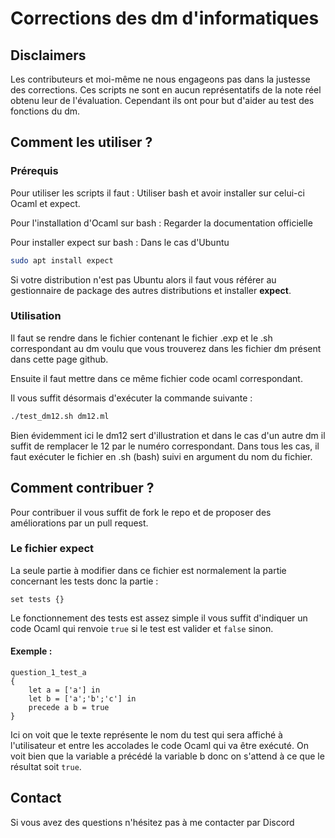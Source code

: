 # Corrections des dm d'informatiques
 
## Disclaimers
 
Les contributeurs et moi-même ne nous engageons pas dans la justesse des corrections. Ces scripts ne sont en aucun représentatifs de la note réel obtenu leur de l'évaluation. Cependant ils ont pour but d'aider au test des fonctions du dm.
 
## Comment les utiliser ?
 
### Prérequis
Pour utiliser les scripts il faut :
Utiliser bash et avoir installer sur celui-ci Ocaml et expect.
 
Pour l'installation d'Ocaml sur bash : <a link ="https://ocaml.org/docs/install.fr.html"> Regarder la documentation officielle </a>
 
Pour installer expect sur bash :
Dans le cas d'Ubuntu
 
```bash
sudo apt install expect
```
 
Si votre distribution n'est pas Ubuntu alors il faut vous référer au gestionnaire de package des autres distributions et installer **expect**.
 
### Utilisation
 
Il faut se rendre dans le fichier contenant le fichier .exp et le .sh correspondant au dm voulu que vous trouverez dans les fichier dm présent dans cette page github.
 
Ensuite il faut mettre dans ce même fichier code ocaml correspondant.
 
Il vous suffit désormais d'exécuter la commande suivante :
 
```bash
./test_dm12.sh dm12.ml
```
 
Bien évidemment ici le dm12 sert d'illustration et dans le cas d'un autre dm il suffit de remplacer le 12 par le numéro correspondant.
Dans tous les cas, il faut exécuter le fichier en .sh (bash) suivi en argument du nom du fichier.
 
## Comment contribuer ?
 
Pour contribuer il vous suffit de fork le repo et de proposer des améliorations par un pull request.
 
### Le fichier expect
La seule partie à modifier dans ce fichier est normalement la partie concernant les tests
donc la partie :
 
```expect
set tests {}
```
 
Le fonctionnement des tests est assez simple il vous suffit d'indiquer un code Ocaml qui renvoie `true` si le test est valider et `false` sinon.
 
#### Exemple :
 
```expect
question_1_test_a
{
    let a = ['a'] in
    let b = ['a';'b';'c'] in
    precede a b = true
}
```
Ici on voit que le texte représente le nom du test qui sera affiché à l'utilisateur et entre les accolades le code Ocaml qui va être exécuté.
On voit bien que la variable a précédé la variable b donc on s'attend à ce que le résultat soit `true`.
 
## Contact
Si vous avez des questions n'hésitez pas à me contacter par Discord


